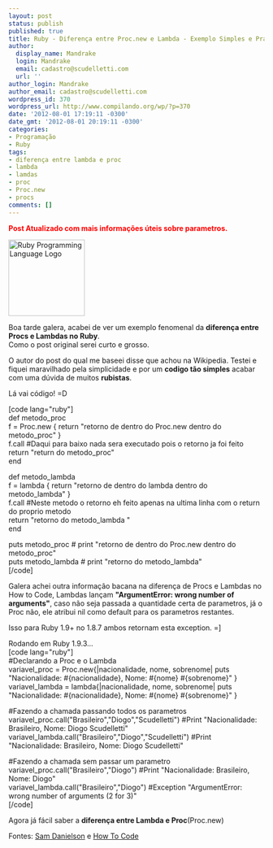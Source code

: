 ```yaml
---
layout: post
status: publish
published: true
title: Ruby - Diferença entre Proc.new e Lambda - Exemplo Simples e Prático
author:
  display_name: Mandrake
  login: Mandrake
  email: cadastro@scudelletti.com
  url: ''
author_login: Mandrake
author_email: cadastro@scudelletti.com
wordpress_id: 370
wordpress_url: http://www.compilando.org/wp/?p=370
date: '2012-08-01 17:19:11 -0300'
date_gmt: '2012-08-01 20:19:11 -0300'
categories:
- Programação
- Ruby
tags:
- diferença entre lambda e proc
- lambda
- lamdas
- proc
- Proc.new
- procs
comments: []
---
```

<p><strong><span style="color: #ff0000;">Post Atualizado com mais informações úteis sobre parametros.</span></strong></p>
<p><a href="http://blog-scudelletti.rhcloud.com/wp-content/uploads/2012/08/Ruby-On-Rails.png"><img class="aligncenter size-thumbnail wp-image-371" title="Ruby Programming Language" src="http://www.compilando.org/wp-content/uploads/2012/08/Ruby-On-Rails-150x150.png" alt="Ruby Programming Language Logo" width="150" height="150" /></a></p>
<p>Boa tarde galera, acabei de ver um exemplo fenomenal da <strong>diferença entre Procs e Lambdas no Ruby</strong>.<br />
Como o post original serei curto e grosso.</p>
<p>O autor do post do qual me baseei disse que achou na Wikipedia. Testei e fiquei maravilhado pela simplicidade e por um <strong>codigo tão simples</strong> acabar com uma dúvida de muitos <strong>rubistas</strong>.</p>
<p>Lá vai código! =D</p>
<p>[code lang="ruby"]<br />
def metodo_proc<br />
  f = Proc.new { return &quot;retorno de dentro do Proc.new dentro do metodo_proc&quot; }<br />
  f.call #Daqui para baixo nada sera executado pois o retorno ja foi feito<br />
  return &quot;return do metodo_proc&quot;<br />
end</p>
<p>def metodo_lambda<br />
  f = lambda { return &quot;retorno de dentro do lambda dentro do metodo_lambda&quot; }<br />
  f.call #Neste metodo o retorno eh feito apenas na ultima linha com o return do proprio metodo<br />
  return &quot;retorno do metodo_lambda &quot;<br />
end</p>
<p>puts metodo_proc   # print &quot;retorno de dentro do Proc.new dentro do metodo_proc&quot;<br />
puts metodo_lambda # print &quot;retorno do metodo_lambda&quot;<br />
[/code]</p>
<p>Galera achei outra informação bacana na diferença de Procs e Lambdas no How to Code, Lambdas lançam <strong>"ArgumentError: wrong number of arguments"</strong>, caso não seja passada a quantidade certa de parametros, já o Proc não, ele atribui nil como default para os parametros restantes. </p>
<p>Isso para Ruby 1.9+ no 1.8.7 ambos retornam esta exception. =]</p>
<p>Rodando em Ruby 1.9.3...<br />
[code lang="ruby"]<br />
#Declarando a Proc e o Lambda<br />
variavel_proc = Proc.new{|nacionalidade, nome, sobrenome| puts &quot;Nacionalidade: #{nacionalidade}, Nome: #{nome} #{sobrenome}&quot; }<br />
variavel_lambda = lambda{|nacionalidade, nome, sobrenome| puts &quot;Nacionalidade: #{nacionalidade}, Nome: #{nome} #{sobrenome}&quot; }</p>
<p>#Fazendo a chamada passando todos os parametros<br />
variavel_proc.call(&quot;Brasileiro&quot;,&quot;Diogo&quot;,&quot;Scudelletti&quot;)    #Print &quot;Nacionalidade: Brasileiro, Nome: Diogo Scudelletti&quot;<br />
variavel_lambda.call(&quot;Brasileiro&quot;,&quot;Diogo&quot;,&quot;Scudelletti&quot;)  #Print &quot;Nacionalidade: Brasileiro, Nome: Diogo Scudelletti&quot;</p>
<p>#Fazendo a chamada sem passar um parametro<br />
variavel_proc.call(&quot;Brasileiro&quot;,&quot;Diogo&quot;)    #Print &quot;Nacionalidade: Brasileiro, Nome: Diogo&quot;<br />
variavel_lambda.call(&quot;Brasileiro&quot;,&quot;Diogo&quot;)  #Exception &quot;ArgumentError: wrong number of arguments (2 for 3)&quot;<br />
[/code]</p>
<p>Agora já fácil saber a <strong>diferença entre Lambda e Proc</strong>(Proc.new)</p>
<p>Fontes: <a href="http://samdanielson.com/2007/3/19/proc-new-vs-lambda-in-ruby">Sam Danielson</a> e <a href="http://howtocode.com.br/ebooks">How To Code</a></p>
